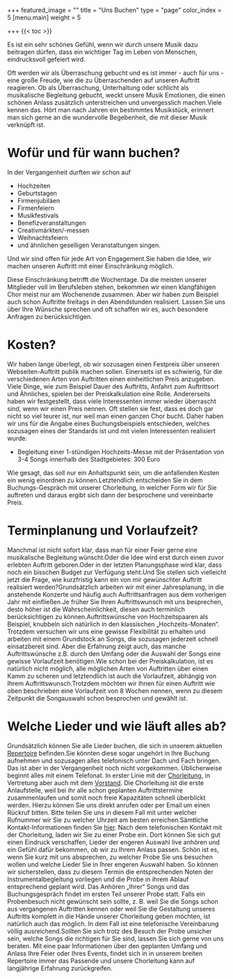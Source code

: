 +++
featured_image = ""
title = "Uns Buchen"
type = "page"
color_index = 5
[menu.main]
weight = 5

+++
{{< toc >}}

Es ist ein sehr schönes Gefühl, wenn wir durch unsere Musik dazu beitragen dürfen, dass ein wichtiger Tag im Leben von Menschen, eindrucksvoll gefeiert wird.

Oft werden wir als Überraschung gebucht und es ist immer - auch für uns - eine große Freude, wie die zu Überraschenden auf unseren Auftritt reagieren. Ob als Überraschung, Unterhaltung oder schlicht als musikalische Begleitung gebucht, weckt unsere Musik Emotionen, die einen schönen Anlass zusätzlich unterstreichen und unvergesslich machen.Viele kennen das. Hört man nach Jahren ein bestimmtes Musikstück, erinnert man sich gerne an die wundervolle Begebenheit, die mit dieser Musik verknüpft ist.

# Wofür und für wann buchen?

In der Vergangenheit durften wir schon auf

* Hochzeiten
* Geburtstagen
* Firmenjubiläen
* Firmenfeiern
* Musikfestivals
* Benefizveranstaltungen
* Creativmärkten/-messen
* Weihnachtsfeiern
* und ähnlichen geselligen Veranstaltungen singen.

Und wir sind offen für jede Art von Engagement.Sie haben die Idee, wir machen unseren Auftritt mit einer Einschränkung möglich.

Diese Einschränkung betrifft die Wochentage. Da die meisten unserer Mitglieder voll im Berufsleben stehen, bekommen wir einen klangfähigen Chor meist nur am Wochenende zusammen. Aber wir haben zum Beispiel auch schon Auftritte freitags in den Abendstunden realisiert. Lassen Sie uns über Ihre Wünsche sprechen und oft schaffen wir es, auch besondere Anfragen zu berücksichtigen.

# Kosten?

Wir haben lange überlegt, ob wir sozusagen einen Festpreis über unseren Webseiten-Auftritt publik machen sollen. Einerseits ist es schwierig, für die verschiedenen Arten von Auftritten einen einheitlichen Preis anzugeben. Viele Dinge, wie zum Beispiel Dauer des Auftritts, Anfahrt zum Auftrittsort und Ähnliches, spielen bei der Preiskalkulation eine Rolle. Andererseits haben wir festgestellt, dass viele Interessenten immer wieder überrascht sind, wenn wir einen Preis nennen. Oft stellen sie fest, dass es doch gar nicht so viel teurer ist, nur weil man einen ganzen Chor bucht. Daher haben wir uns für die Angabe eines Buchungsbeispiels entschieden, welches sozusagen eines der Standards ist und mit vielen Interessenten realisiert wurde:

* Begleitung einer 1-stündigen Hochzeits-Messe mit der Präsentation von 3-4 Songs innerhalb des Stadtgebietes: 300 Euro

Wie gesagt, das soll nur ein Anhaltspunkt sein, um die anfallenden Kosten ein wenig einordnen zu können.Letztendlich entscheiden Sie in dem Buchungs-Gespräch mit unserer Chorleitung, in welcher Form wir für Sie auftreten und daraus ergibt sich dann der besprochene und vereinbarte Preis.

# Terminplanung und Vorlaufzeit?

Manchmal ist nicht sofort klar, dass man für einer Feier gerne eine musikalische Begleitung wünscht.Oder die Idee wird erst durch einen zuvor erlebten Auftritt geboren.Oder in der letzten Planungsphase wird klar, dass noch ein bisschen Budget zur Verfügung steht.Und Sie stellen sich vielleicht jetzt die Frage, wie kurzfristig kann ein von mir gewünschter Auftritt realisiert werden?Grundsätzlich arbeiten wir mit einer Jahresplanung, in die anstehende Konzerte und häufig auch Auftrittsanfragen aus dem vorherigen Jahr mit einfließen.Je früher Sie Ihren Auftrittswunsch mit uns besprechen, desto höher ist die Wahrscheinlichkeit, diesen auch terminlich berücksichtigen zu können.Auftrittswünsche von Hochzeitspaaren als Beispiel, knubbeln sich natürlich in den klassischen „Hochzeits-Monaten“. Trotzdem versuchen wir uns eine gewisse Flexibilität zu erhalten und arbeiten mit einem Grundstock an Songs, die sozusagen jederzeit schnell einsatzbereit sind. Aber die Erfahrung zeigt auch, das manche Auftrittswünsche z.B. durch den Umfang oder die Auswahl der Songs eine gewisse Vorlaufzeit benötigen.Wie schon bei der Preiskalkulation, ist es natürlich nicht möglich, alle möglichen Arten von Auftritten über einen Kamm zu scheren und letztendlich ist auch die Vorlaufzeit, abhängig von Ihrem Auftrittswunsch.Trotzdem möchten wir Ihnen für einen Auftritt wie oben beschrieben eine Vorlaufzeit von 8 Wochen nennen, wenn zu diesem Zeitpunkt die Songauswahl schon besprochen und gewählt ist.

# Welche Lieder und wie läuft alles ab?

Grundsätzlich können Sie alle Lieder buchen, die sich in unserem aktuellen [Repertoire](https://gospelvoices.org/repertoire.htm) befinden.Sie könnten diese sogar ungehört in Ihre Buchung aufnehmen und sozusagen alles telefonisch unter Dach und Fach bringen. Das ist aber in der Vergangenheit noch nicht vorgekommen. Üblicherweise beginnt alles mit einem Telefonat. In erster Linie mit der [Chorleitung](https://gospelvoices.org/kontakt.htm#Chorleitung), in Vertretung aber auch mit dem [Vorstand](https://gospelvoices.org/kontakt.htm#Vorstand). Die Chorleitung ist die erste Anlaufstelle, weil bei ihr alle schon geplanten Auftrittstermine zusammenlaufen und somit noch freie Kapazitäten schnell überblickt werden. Hierzu können Sie uns direkt anrufen oder per Email um einen Rückruf bitten. Bitte teilen Sie uns in diesem Fall mit unter welcher Rufnummer wir Sie zu welcher Uhrzeit am besten erreichen.Sämtliche Kontakt-Informationen finden Sie [hier](https://gospelvoices.org/kontakt.htm). Nach dem telefonischen Kontakt mit der Chorleitung, laden wir Sie zu einer Probe ein. Dort können Sie sich gut einen Eindruck verschaffen, Lieder der engeren Auswahl live anhören und ein Gefühl dafür bekommen, ob wir zu Ihrem Anlass passen. Schön ist es, wenn Sie kurz mit uns absprechen, zu welcher Probe Sie uns besuchen wollen und welche Lieder Sie in Ihrer engeren Auswahl haben. So können wir sicherstellen, dass zu diesem Termin die entsprechenden Noten der Instrumentalbegleitung vorliegen und die Probe in ihrem Ablauf entsprechend geplant wird. Das Anhören „Ihrer“ Songs und das Buchungsgespräch findet im ersten Teil unserer Probe statt. Falls ein Probenbesuch nicht gewünscht sein sollte, z. B. weil Sie die Songs schon aus vergangenen Auftritten kennen oder weil Sie die Gestaltung unseres Auftritts komplett in die Hände unserer Chorleitung geben möchten, ist natürlich auch das möglich. In dem Fall ist eine telefonische Vereinbarung völlig ausreichend.Sollten Sie sich trotz des Besuch der Probe unsicher sein, welche Songs die richtigen für Sie sind, lassen Sie sich gerne von uns beraten. Mit eine paar Informationen über den geplanten Umfang und Anlass Ihre Feier oder Ihres Events, findet sich in in unserem breiten Repertoire immer das Passende und unsere Chorleitung kann auf langjährige Erfahrung zurückgreifen.
